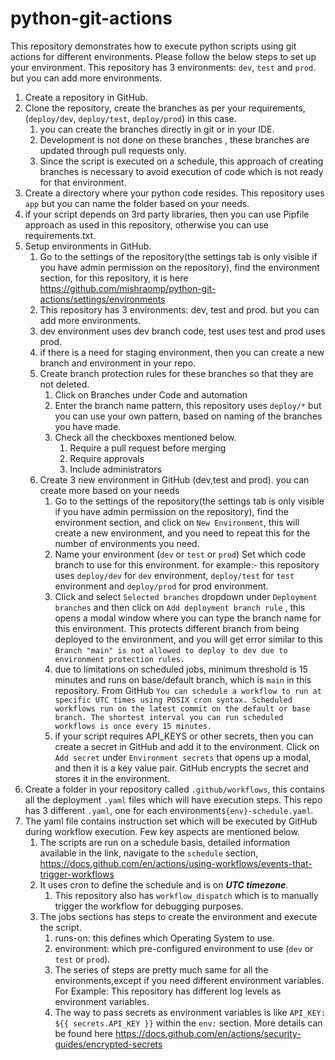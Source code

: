 # python-git-actions
This repository demonstrates how to execute python scripts using git actions for different environments.
Please follow the below steps to set up your environment. This repository has 3 environments: `dev`, `test` and `prod`. but you can add more environments.

1. Create a repository in GitHub.
2. Clone the repository, create the branches as per your requirements, (`deploy/dev`, `deploy/test`, `deploy/prod`) in this case.
   1. you can create the branches directly in git or in your IDE.
   2. Development is not done on these branches , these branches are updated through pull requests only.
   3. Since the script is executed on a schedule, this approach of creating branches is necessary to avoid execution of code which is not ready for that environment.
3. Create a directory where your python code resides. This repository uses `app` but you can name the folder based on your needs.
4. if your script depends on 3rd party libraries, then you can use Pipfile approach as used in this repository, otherwise you can use requirements.txt.
5. Setup environments in GitHub.
   1. Go to the settings of the repository(the settings tab is only visible if you have admin permission on the repository), find the environment section, for this repository, it is here https://github.com/mishraomp/python-git-actions/settings/environments
   2. This repository has 3 environments: dev, test and prod. but you can add more environments.
   3. dev environment uses dev branch code, test uses test and prod uses prod.
   4. if there is a need for staging environment, then you can create a new branch and environment in your repo.
   5. Create branch protection rules for these branches so that they are not deleted.
      1. Click on Branches under Code and automation
      2. Enter the branch name pattern, this repository uses `deploy/*` but you can use your own pattern, based on naming of the branches you have made.
      3. Check all the checkboxes mentioned below.
         1. Require a pull request before merging
         2. Require approvals
         3. Include administrators
   6. Create 3 new environment in GitHub (dev,test and prod). you can create more based on your needs
      1. Go to the settings of the repository(the settings tab is only visible if you have admin permission on the repository), find the environment section, and click on `New Environment`, this will create a new environment, and you need to repeat this for the number of environments you need.
      2. Name your environment (`dev` or `test` or `prod`) Set which code branch to use for this environment. for example:- this repository uses `deploy/dev` for `dev` environment, `deploy/test` for `test` environment and `deploy/prod` for prod environment.
      3. Click and select `Selected branches` dropdown under `Deployment branches` and then click on `Add deployment branch rule` , this opens a modal window where you can type the branch name for this environment. This protects different branch from being deployed to the environment, and you will get error similar to this `Branch "main" is not allowed to deploy to dev due to environment protection rules.`
      4. due to limitations on scheduled jobs, minimum threshold is 15 minutes and runs on base/default branch, which is `main` in this repository. From GitHub `You can schedule a workflow to run at specific UTC times using POSIX cron syntax. Scheduled workflows run on the latest commit on the default or base branch. The shortest interval you can run scheduled workflows is once every 15 minutes.`
      5. if your script requires API_KEYS or other secrets, then you can create a secret in GitHub and add it to the environment. Click on `Add secret` under `Environment secrets` that opens up a modal, and then it is a key value pair. GitHub encrypts the secret and stores it in the environment.
6. Create a folder in your repository called `.github/workflows`, this contains all the deployment `.yaml` files which will have execution steps. This repo has 3 different `.yaml`, one for each environment`${env}-schedule.yaml`.
7. The yaml file contains instruction set which will be executed by GitHub during workflow execution. Few key aspects are mentioned below.
      1. The scripts are run on a schedule basis, detailed information available in the link, navigate to the `schedule` section, https://docs.github.com/en/actions/using-workflows/events-that-trigger-workflows 
      2. It uses cron to define the schedule and is on _**UTC timezone**_.
         1. This repository also has `workflow_dispatch` which is to manually trigger the workflow for debugging purposes.
      3. The jobs sections has steps to create the environment and execute the script.
         1. runs-on: this defines which Operating System to use.
         2. environment: which pre-configured environment to use (`dev` or `test` or `prod`).
         3. The series of steps are pretty much same for all the environments,except if you need different environment variables. For Example: This repository has different log levels as environment variables.
         4. The way to pass secrets as environment variables is  like `API_KEY: ${{ secrets.API_KEY }}` within the `env:` section. More details can be found here https://docs.github.com/en/actions/security-guides/encrypted-secrets
